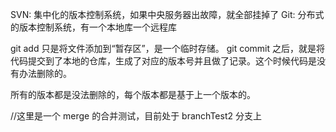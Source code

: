 SVN: 集中化的版本控制系统，如果中央服务器出故障，就全部挂掉了
Git: 分布式的版本控制系统，有一个本地库一个远程库

git add 只是将文件添加到“暂存区”，是一个临时存储。
git commit 之后，就是将代码提交到了本地的仓库，生成了对应的版本号并且做了记录。这个时候代码是没有办法删除的。

所有的版本都是没法删除的，每个版本都是基于上一个版本的。

//这里是一个 merge 的合并测试，目前处于 branchTest2 分支上
